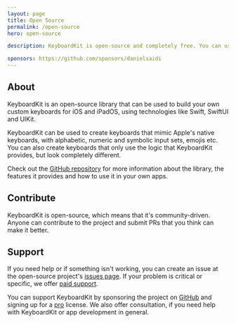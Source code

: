 ```yaml
---
layout: page
title: Open Source
permalink: /open-source
hero: open-source

description: KeyboardKit is open-source and completely free. You can use KeyboardKit to build your own keyboard apps for iPhone and iPad, using technologies like Swift, SwiftUI and UIKit.

sponsors: https://github.com/sponsors/danielsaidi
---
```



## About

KeyboardKit is an open-source library that can be used to build your own custom keyboards for iOS and iPadOS, using technologies like Swift, SwiftUI and UIKit. 

KeyboardKit can be used to create keyboards that mimic Apple's native keyboards, with alphabetic, numeric and symbolic input sets, emojis etc. You can also create keyboards that only use the logic that KeyboardKit provides, but look completely different.

Check out the [GitHub repository]({{site.github_repo}}) for more information about the library, the features it provides and how to use it in your own apps.


## Contribute

KeyboardKit is open-source, which means that it's community-driven. Anyone can contribute to the project and submit PRs that you think can make it better.


## Support

If you need help or if something isn't working, you can create an issue at the open-source project's [issues page]({{site.github_repo}}/issues). If your problem is critical or specific, we offer [paid support](mailto:{{site.email}}?subject=Support).

You can support KeyboardKit by sponsoring the project on [GitHub]({{page.sponsors}}) and signing up for a [pro](/pro) license. We also offer consultation, if you need help with KeyboardKit or app development in general.